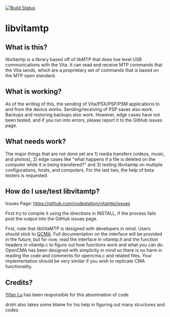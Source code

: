 [![Build Status](https://travis-ci.org/codestation/vitamtp.svg)](https://travis-ci.org/codestation/vitamtp)

libvitamtp
======================

## What is this?

libvitamtp is a library based off of libMTP that does low level USB
communications with the Vita. It can read and receive MTP commands 
that the Vita sends, which are a proprietary set of commands that is 
based on the MTP open standard.

## What is working?

As of the writing of this, the sending of Vita/PSX/PSP/PSM applications to 
and from the device works. Sending/receiving of PSP saves also work. Backups 
and restoring backups also work. However, edge cases have not been tested, 
and if you run into errors, please report it to the GitHub issues page.

## What needs work?

The major things that are not done yet are 1) media transfers (videos, music, 
and photos), 2) edge cases like "what happens if a file is deleted on the 
computer while it is being transfered?" and 3) testing libvitamtp on multiple 
configurations, hosts, and computers. For the last two, the help of beta 
testers is requested.

## How do I use/test libvitamtp?

Issues Page: https://github.com/codestation/vitamtp/issues

First try to compile it using the directions in INSTALL, if the process fails 
post the output into the GitHub issues page.

First, note that libVitaMTP is designed with developers in mind. Users should 
stick to [QCMA](https://github.com/codestation/qcma). Full documentation on the interface will be provided in the 
future, but for now, read the interface in vitamtp.h and the function headers 
in vitamtp.c to figure out how functions work and what you can do. OpenCMA has 
been designed with simplicity in mind so there is no harm in reading the code 
and comments for opencma.c and related files. Your implementation should be 
very similar if you wish to replicate CMA functionality.

## Credits?

[Yifan Lu](http://yifan.lu/) has been responsible for this abomination of code

dridri also takes some blame for his help in figuring out many structures and codes
